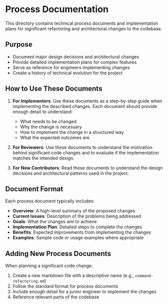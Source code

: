 # Process Documentation

This directory contains technical process documents and implementation plans for significant refactoring and architectural changes to the codebase.

## Purpose

- Document major design decisions and architectural changes
- Provide detailed implementation plans for complex features
- Serve as reference for engineers implementing changes
- Create a history of technical evolution for the project

## How to Use These Documents

1. **For Implementers**: Use these documents as a step-by-step guide when implementing the described changes. Each document should provide enough detail to understand:

   - What needs to be changed
   - Why the change is necessary
   - How to implement the change in a structured way
   - What the expected outcomes are

2. **For Reviewers**: Use these documents to understand the motivation behind significant code changes and to evaluate if the implementation matches the intended design.

3. **For New Contributors**: Read these documents to understand the design decisions and architectural patterns used in the project.

## Document Format

Each process document typically includes:

- **Overview**: A high-level summary of the proposed changes
- **Current Issues**: Description of the problems being addressed
- **Goals**: What the changes aim to achieve
- **Implementation Plan**: Detailed steps to complete the changes
- **Benefits**: Expected improvements from implementing the changes
- **Examples**: Sample code or usage examples where appropriate

## Adding New Process Documents

When planning a significant code change:

1. Create a new markdown file with a descriptive name (e.g., `command-refactoring.md`)
2. Follow the standard format for process documents
3. Include enough detail for a junior engineer to implement the changes
4. Reference relevant parts of the codebase
